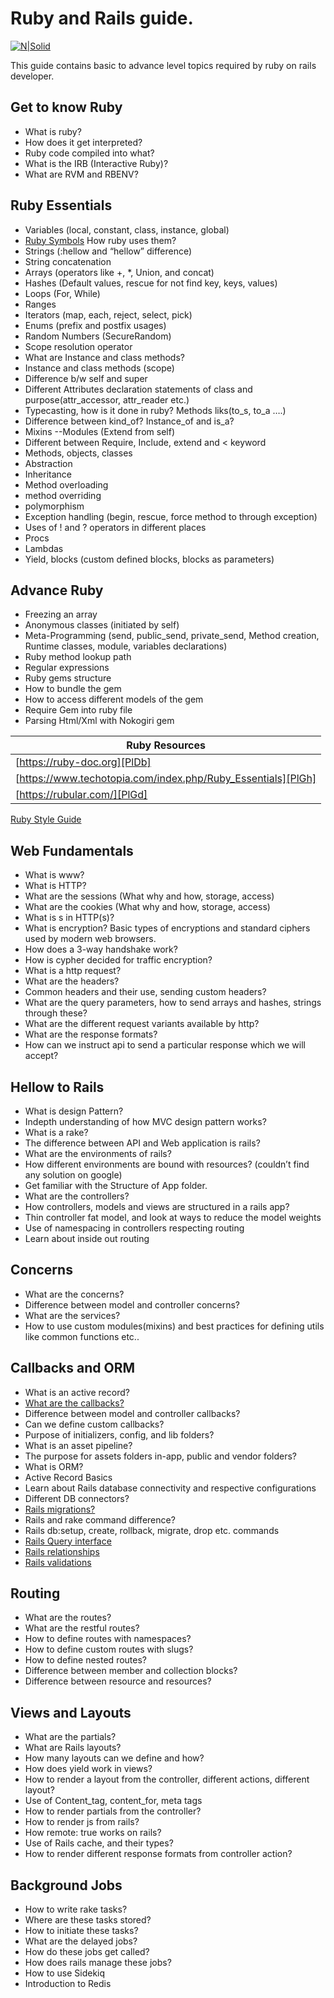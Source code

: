 # Ruby and Rails guide.

[![N|Solid](https://tecaudex.com/wp-content/uploads/2021/06/logo-tecaudex-02.svg)](https://tecaudex.com)

This guide contains basic to advance level topics required by ruby on rails developer.

## Get to know Ruby 
- What is ruby? 
- How does it get interpreted?
- Ruby code compiled into what?
- What is the IRB (Interactive Ruby)?
- What are RVM  and  RBENV?

## Ruby Essentials

- Variables (local, constant, class, instance, global)
- [Ruby Symbols]( https://medium.com/rubycademy/symbol-in-ruby-daca5abd4ab2) How ruby uses them?
- Strings (:hellow and “hellow” difference)
- String concatenation
- Arrays (operators like +, *, Union, and concat)
- Hashes (Default values, rescue for not find key, keys, values) 
- Loops (For, While)
- Ranges
- Iterators (map, each, reject, select, pick) 
- Enums (prefix and postfix usages)
- Random Numbers (SecureRandom)
- Scope resolution operator
- What are Instance and class methods?
- Instance and class methods (scope)
- Difference b/w self and super
- Different Attributes declaration statements of class and purpose(attr_accessor, attr_reader etc.)
- Typecasting, how is it done in ruby? Methods liks(to_s, to_a ….)
- Difference between kind_of? Instance_of and is_a?
- Mixins --Modules (Extend from self)
- Different between Require, Include, extend and < keyword
- Methods, objects, classes
- Abstraction
- Inheritance
- Method overloading
- method overriding
- polymorphism
- Exception handling (begin, rescue, force method to through exception)
- Uses of ! and ? operators in different places
- Procs
- Lambdas
- Yield, blocks (custom defined blocks, blocks as parameters)

## Advance Ruby
- Freezing an array
- Anonymous classes (initiated by self)
- Meta-Programming (send, public_send, private_send, Method creation, Runtime classes, module, variables declarations)
- Ruby method lookup path
- Regular expressions
- Ruby gems structure
- How to bundle the gem
- How to access different models of the gem
- Require Gem into ruby file
- Parsing Html/Xml with Nokogiri gem


| Ruby Resources |
| ------ |
[https://ruby-doc.org][PlDb] |
[https://www.techotopia.com/index.php/Ruby_Essentials][PlGh] |
[https://rubular.com/][PlGd] |

[Ruby Style Guide](https://rubystyle.guide)

## Web Fundamentals
- What is www?
- What is HTTP?
- What are the sessions (What why and how, storage, access)
- What are the cookies (What why and how, storage, access)
- What is s in HTTP(s)?
- What is encryption? Basic types of encryptions and standard ciphers used by modern web browsers.
- How does a 3-way handshake work?
- How is cypher decided for traffic encryption?
- What is a http request?
- What are the headers?
- Common headers and their use, sending custom headers?
- What are the query parameters, how to send arrays and hashes, strings through these?
- What are the different request variants available by http?
- What are the response formats?
- How can we instruct api to send a particular response which we will accept?


## Hellow to Rails
- What is design Pattern?
- Indepth understanding of how MVC design pattern works?
- What is a rake?
- The difference between API and Web application is rails?
- What are the environments of rails?
- How different environments are bound with resources? (couldn’t find any solution on google)
- Get familiar with the Structure of App folder.
- What are the controllers?
- How controllers, models and views are structured in a rails app?
- Thin controller fat model, and look at ways to reduce the model weights
- Use of namespacing in controllers respecting routing
- Learn about inside out routing



## Concerns
- What are the concerns?
- Difference between model and controller concerns?
- What are the services? 
- How to use custom modules(mixins) and best practices for defining utils like common functions etc..

## Callbacks and ORM

- What is an active record?
- [What are the callbacks?](https://guides.rubyonrails.org/active_record_callbacks.html)
- Difference between model and controller callbacks?
- Can we define custom callbacks?
- Purpose of initializers, config, and lib folders?
- What is an asset pipeline?
- The purpose for assets folders in-app, public and vendor folders?
- What is ORM?
- Active Record Basics
- Learn about Rails database connectivity and respective configurations
- Different DB connectors?
- [Rails migrations?](https://guides.rubyonrails.org/active_record_migrations.html)
- Rails and rake command difference?
- Rails db:setup, create, rollback, migrate, drop etc. commands
- [Rails Query interface](https://guides.rubyonrails.org/active_record_querying.html)
- [Rails relationships](https://guides.rubyonrails.org/association_basics.html)
- [Rails validations](https://guides.rubyonrails.org/active_record_validations.html)

## Routing
- What are the routes?
- What are the restful routes?
- How to define routes with namespaces?
- How to define custom routes with slugs?
- How to define nested routes?
- Difference between member and collection blocks?
- Difference between resource and resources?

## Views and Layouts
- What are the partials?
- What are Rails layouts?
- How many layouts can we define and how?
- How does yield work in views?
- How to render a layout from the controller, different actions, different layout?
- Use of Content_tag, content_for, meta tags
- How to render partials from the controller?
- How to render js from rails?
- How remote: true works on rails?
- Use of Rails cache, and their types?
- How to render different response formats from controller action?

## Background Jobs
- How to write rake tasks?
- Where are these tasks stored?
- How to initiate these tasks?
- What are the delayed jobs?
- How do these jobs get called?
- How does rails manage these jobs?
- How to use Sidekiq
- Introduction to Redis

